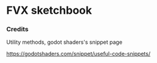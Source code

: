 # FVX sketchbook

### Credits

Utility methods, godot shaders's snippet page

https://godotshaders.com/snippet/useful-code-snippets/
